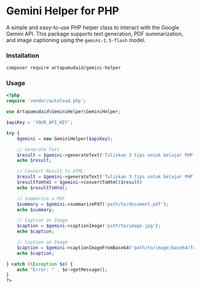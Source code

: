 # Gemini Helper for PHP

A simple and easy-to-use PHP helper class to interact with the Google Gemini API. This package supports text generation, PDF summarization, and image captioning using the `gemini-1.5-flash` model.

### Installation

```bash
composer require artapamudaid/gemini-helper
```

### Usage

```php
<?php
require 'vendor/autoload.php';

use Artapamudaid\GeminiHelper\GeminiHelper;

$apiKey = 'YOUR_API_KEY';

try {
    $gemini = new GeminiHelper($apiKey);

    // Generate Text
    $result = $gemini->generateText('Tuliskan 3 tips untuk belajar PHP.');
    echo $result;

    // Convert Result to HTML
    $result = $gemini->generateText('Tuliskan 3 tips untuk belajar PHP.');
    $resultToHtml = $gemini->convertToHtml($result)
    echo $resultToHtml;

    // Summarize a PDF
    $summary = $gemini->summarizePdf('path/to/document.pdf');
    echo $summary;

    // Caption an Image
    $caption = $gemini->captionImage('path/to/image.jpg');
    echo $caption;

    // Caption an Image 
    $caption = $gemini->captionImageFromBase64('path/to/image/base64/format');
    echo $caption;

} catch (\Exception $e) {
    echo "Error: " . $e->getMessage();
}
?>
```